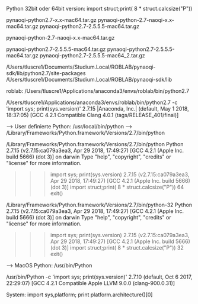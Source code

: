 
Python 32bit oder 64bit version:
import struct;print( 8 * struct.calcsize("P"))




pynaoqi-python2.7-x.x-mac64.tar.gz
pynaoqi-python-2.7-naoqi-x.x-mac64.tar.gz
pynaoqi-python2.7-2.5.5.5-mac64.tar.gz


pynaoqi-python-2.7-naoqi-x.x-mac64.tar.gz

pynaoqi-python2.7-2.5.5.5-mac64.tar.gz
pynaoqi-python2.7-2.5.5.5-mac64.tar.gz
pynaoqi-python2.7-2.5.5.5-mac64_2.tar.gz


/Users/tluscre1/Documents/Studium.Local/ROBLAB/pynaoqi-sdk/lib/python2.7/site-packages
/Users/tluscre1/Documents/Studium.Local/ROBLAB/pynaoqi-sdk/lib

roblab:
/Users/tluscre1/Applications/anaconda3/envs/roblab/bin/python2.7

/Users/tluscre1/Applications/anaconda3/envs/roblab/bin/python2.7 -c 'import sys; print(sys.version)'
2.7.15 |Anaconda, Inc.| (default, May  1 2018, 18:37:05)
[GCC 4.2.1 Compatible Clang 4.0.1 (tags/RELEASE_401/final)]


--> User definierte Python:
/usr/local/bin/python
    --> /Library/Frameworks/Python.framework/Versions/2.7/bin/python
    
/Library/Frameworks/Python.framework/Versions/2.7/bin/python
Python 2.7.15 (v2.7.15:ca079a3ea3, Apr 29 2018, 17:49:27)
[GCC 4.2.1 (Apple Inc. build 5666) (dot 3)] on darwin
Type "help", "copyright", "credits" or "license" for more information.
>>> import sys; print(sys.version)
2.7.15 (v2.7.15:ca079a3ea3, Apr 29 2018, 17:49:27)
[GCC 4.2.1 (Apple Inc. build 5666) (dot 3)]
>>> import struct;print( 8 * struct.calcsize("P"))
64
>>> exit()

/Library/Frameworks/Python.framework/Versions/2.7/bin/python-32
Python 2.7.15 (v2.7.15:ca079a3ea3, Apr 29 2018, 17:49:27)
[GCC 4.2.1 (Apple Inc. build 5666) (dot 3)] on darwin
Type "help", "copyright", "credits" or "license" for more information.
>>> import sys; print(sys.version)
2.7.15 (v2.7.15:ca079a3ea3, Apr 29 2018, 17:49:27)
[GCC 4.2.1 (Apple Inc. build 5666) (dot 3)]
>>> import struct;print( 8 * struct.calcsize("P"))
32
>>> exit()




--> MacOS Python:
/usr/bin/Python

/usr/bin/Python -c 'import sys; print(sys.version)'
2.7.10 (default, Oct  6 2017, 22:29:07)
[GCC 4.2.1 Compatible Apple LLVM 9.0.0 (clang-900.0.31)]























System:
import sys,platform; print platform.architecture()[0]
